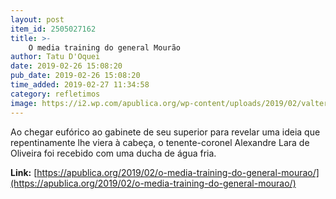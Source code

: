 ```yaml
---
layout: post
item_id: 2505027162
title: >-
    O media training do general Mourão
author: Tatu D'Oquei
date: 2019-02-26 15:08:20
pub_date: 2019-02-26 15:08:20
time_added: 2019-02-27 11:34:58
category: refletimos
image: https://i2.wp.com/apublica.org/wp-content/uploads/2019/02/valter-campanato-agencia-brasil.jpg?fit=1140%2C760&ssl=1
---
```


Ao chegar eufórico ao gabinete de seu superior para revelar uma ideia que repentinamente lhe viera à cabeça, o tenente-coronel Alexandre Lara de Oliveira foi recebido com uma ducha de água fria.

**Link:** [https://apublica.org/2019/02/o-media-training-do-general-mourao/](https://apublica.org/2019/02/o-media-training-do-general-mourao/)

